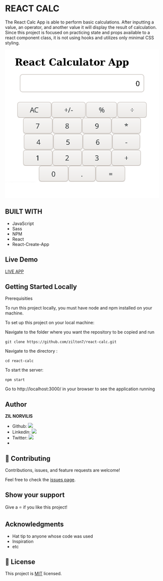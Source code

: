 # REACT CALC

The React Calc App is able to perform basic calculations. After inputting a value, an operator, and another value it will display the result of calculation.
Since this project is focused on practicing state and props available to a react component class, it is not using hooks and utilizes only minimal CSS styling.

![screenshot](./app_screenshot.png)

## BUILT WITH
- JavaScript
- Sass
- NPM
- React
- React-Create-App

## Live Demo
[LIVE APP](https://react-calc-zil.herokuapp.com/)

## Getting Started Locally
Prerequisities

To run this project locally, you must have node and npm installed on your machine.

To set up this project on your local machine:

Navigate to the folder where you want the repository to be copied and run 

`git clone https://github.com/zilton7/react-calc.git`

Navigate to the directory :

`cd react-calc`

To start the server: 

`npm start`

Go to http://localhost:3000/ in your browser to see the application running


## Author

**ZIL NORVILIS**
- Github: [![](https://img.shields.io/badge/GitHub-100000?style=for-the-badge&logo=github&logoColor=white)](https://github.com/zilton7)
- Linkedin: [![](https://img.shields.io/badge/LinkedIn-0077B5?style=for-the-badge&logo=linkedin&logoColor=white)](https://www.linkedin.com/in/zil-norvilis/)
- Twitter: [![](https://img.shields.io/badge/Twitter-1DA1F2?style=for-the-badge&logo=twitter&logoColor=white)](https://twitter.com/devnor7)
- 
## 🤝 Contributing

Contributions, issues, and feature requests are welcome!

Feel free to check the [issues page](../../issues/).

## Show your support

Give a ⭐️ if you like this project!

## Acknowledgments

- Hat tip to anyone whose code was used
- Inspiration
- etc

## 📝 License

This project is [MIT](./MIT.md) licensed.
